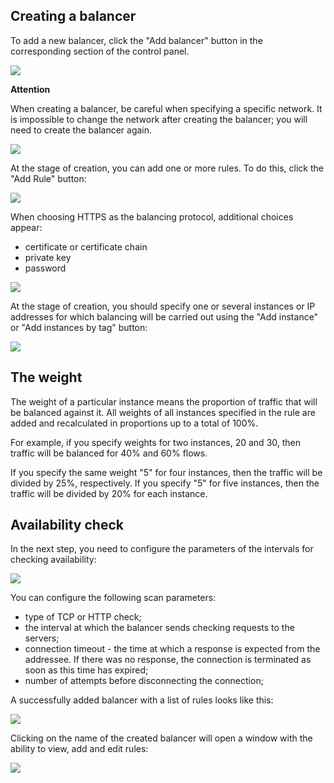 ## Creating a balancer

To add a new balancer, click the "Add balancer" button in the corresponding section of the control panel.

![](./assets/1602073321549-1602073321549.png)

**Attention**

When creating a balancer, be careful when specifying a specific network. It is impossible to change the network after creating the balancer; you will need to create the balancer again.

![](./assets/1602987351609-balansirovshchik-novyy.jpg)

At the stage of creation, you can add one or more rules. To do this, click the "Add Rule" button:

![](./assets/1602987487308-dobavleniya-pravil-balansirovshchika.jpg)

When choosing HTTPS as the balancing protocol, additional choices appear:

- certificate or certificate chain
- private key
- password

![](./assets/1602987583901-https.jpg)

At the stage of creation, you should specify one or several instances or IP addresses for which balancing will be carried out using the "Add instance" or "Add instances by tag" button:

![](./assets/1602987835863-1602987835863.png)

## The weight

The weight of a particular instance means the proportion of traffic that will be balanced against it. All weights of all instances specified in the rule are added and recalculated in proportions up to a total of 100%.

For example, if you specify weights for two instances, 20 and 30, then traffic will be balanced for 40% and 60% flows.

If you specify the same weight "5" for four instances, then the traffic will be divided by 25%, respectively. If you specify "5" for five instances, then the traffic will be divided by 20% for each instance.

## Availability check

In the next step, you need to configure the parameters of the intervals for checking availability:

![](./assets/1594598350474-1594598350474.png)

You can configure the following scan parameters:

- type of TCP or HTTP check;
- the interval at which the balancer sends checking requests to the servers;
- connection timeout - the time at which a response is expected from the addressee. If there was no response, the connection is terminated as soon as this time has expired;
- number of attempts before disconnecting the connection;

A successfully added balancer with a list of rules looks like this:

![](./assets/1596032995244-1596032995244.png)

Clicking on the name of the created balancer will open a window with the ability to view, add and edit rules:

![](./assets/1602988535578-gotovyy-balansirovshchik.jpg)
